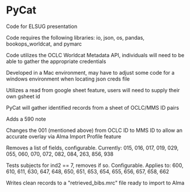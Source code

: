 # PyCat
Code for ELSUG presentation

Code requires the following libraries: io, json, os, pandas, bookops_worldcat, and pymarc

Code utilizes the OCLC Worldcat Metadata API, individuals will need to be able to gather the appropriate credentials

Developed in a Mac environment, may have to adjust some code for a windows environment when locating json creds file

Utilizes a read from google sheet feature, users will need to supply their own gsheet id


PyCat will gather identified records from a sheet of OCLC/MMS ID pairs

Adds a 590 note

Changes the 001 (mentioned above) from OCLC ID to MMS ID to allow an accurate overlay via Alma Import Profile feature

Removes a list of fields, configurable. Currently: 015, 016, 017, 019, 029, 055, 060, 070, 072, 082, 084, 263, 856, 938

Tests subjects for ind2 == 7, removes if so. Configurable. Applies to: 600, 610, 611, 630, 647, 648, 650, 651, 653, 654, 655, 656, 657, 658, 662

Writes clean records to a "retrieved_bibs.mrc" file ready to import to Alma
